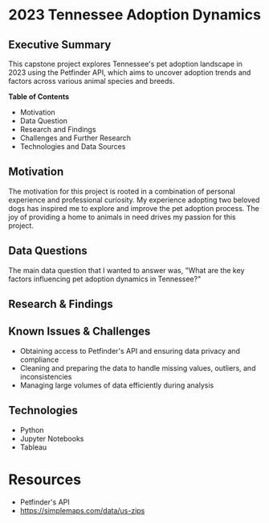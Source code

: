 # 2023 Tennessee Adoption Dynamics

## Executive Summary
This capstone project explores Tennessee's pet adoption landscape in 2023 using the Petfinder API, which aims to uncover adoption trends and factors across various animal species and breeds. 

**Table of Contents**
- Motivation
- Data Question
- Research and Findings
- Challenges and Further Research
- Technologies and Data Sources

## Motivation
The motivation for this project is rooted in a combination of personal experience and professional curiosity. My experience adopting two beloved dogs has inspired me to explore and improve the pet adoption process. The joy of providing a home to animals in need drives my passion for this project.

## Data Questions 
The main data question that I wanted to answer was, "What are the key factors influencing pet adoption dynamics in Tennessee?"

## Research & Findings


## Known Issues & Challenges
- Obtaining access to Petfinder's API and ensuring data privacy and compliance
- Cleaning and preparing the data to handle missing values, outliers, and inconsistencies
- Managing large volumes of data efficiently during analysis

## Technologies 
- Python
- Jupyter Notebooks
- Tableau

# Resources 
- Petfinder's API
- https://simplemaps.com/data/us-zips

